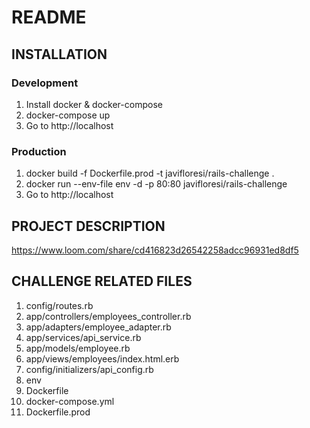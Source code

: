 # README

## INSTALLATION

### Development
1. Install docker & docker-compose
2. docker-compose up
3. Go to http://localhost

### Production
1. docker build -f Dockerfile.prod -t javifloresi/rails-challenge .
2. docker run --env-file env -d -p 80:80 javifloresi/rails-challenge
3. Go to http://localhost


## PROJECT DESCRIPTION
https://www.loom.com/share/cd416823d26542258adcc96931ed8df5


## CHALLENGE RELATED FILES
1. config/routes.rb
2. app/controllers/employees_controller.rb
3. app/adapters/employee_adapter.rb
4. app/services/api_service.rb
5. app/models/employee.rb
6. app/views/employees/index.html.erb
7. config/initializers/api_config.rb
8. env
9. Dockerfile
10. docker-compose.yml
11. Dockerfile.prod




